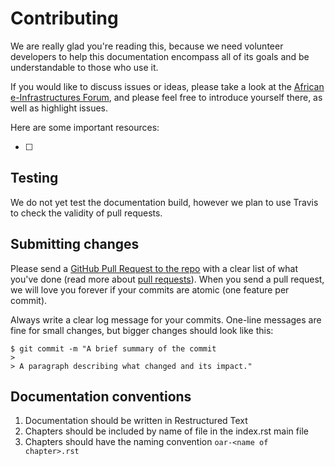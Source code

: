 # Contributing

We are really glad you're reading this, because we need volunteer developers to help this documentation encompass all of its goals and be understandable to those who use it.

If you would like to discuss issues or ideas, please take a look at the [African e-Infrastructures Forum](http://discourse.sci-gaia.eu), and please feel free to introduce yourself there, as well as highlight issues.

Here are some important resources:

  * [  ]


## Testing

We do not yet test the documentation build, however we plan to use Travis to check the validity of pull requests.

## Submitting changes

Please send a [GitHub Pull Request to the repo](https://github.com/osct/openaccessrepository/pull/new/master) with a clear list of what you've done (read more about [pull requests](http://help.github.com/pull-requests/)). When you send a pull request, we will love you forever if your commits are atomic (one feature per commit).

Always write a clear log message for your commits. One-line messages are fine for small changes, but bigger changes should look like this:

    $ git commit -m "A brief summary of the commit
    >
    > A paragraph describing what changed and its impact."

## Documentation conventions

  1. Documentation should be written in Restructured Text
  2. Chapters should  be included by name of file in the index.rst main file
  3. Chapters should have the naming convention `oar-<name of chapter>.rst`
